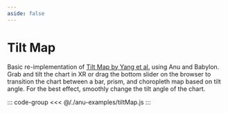 ```yaml
---
aside: false
---
```


<script setup>
import { tiltMap } from '../anu-examples/tiltMap.js'
//import singleView  from '../vue_components/singleView.vue'
</script>

# Tilt Map
Basic re-implementation of [Tilt Map by Yang et al.](https://arxiv.org/abs/2006.14120) using Anu and Babylon. Grab and tilt the chart in XR or drag the bottom slider on the browser to transition the chart between a bar, prism, and choropleth map based on tilt angle. For the best effect, smoothly change the tilt angle of the chart.

<singleView :scene="tiltMap" />

::: code-group
<<< @/./anu-examples/tiltMap.js 
:::